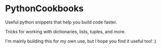 # PythonCookbooks

Useful python snippets that help you build code faster.

Tricks for working with dictionaries, lists, tuples, and more.

I'm mainly building this for my own use, but I hope you find it useful too! :)


